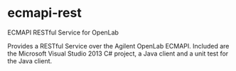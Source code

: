 # ecmapi-rest
ECMAPI RESTful Service for OpenLab

Provides a RESTful Service over the Agilent OpenLab ECMAPI.
Included are the Microsoft Visual Studio 2013 C# project, a Java client and a unit test for the Java client.
